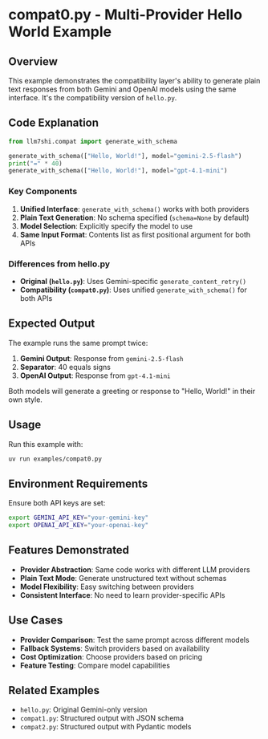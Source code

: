 # compat0.py - Multi-Provider Hello World Example

## Overview

This example demonstrates the compatibility layer's ability to generate plain text responses from both Gemini and OpenAI models using the same interface. It's the compatibility version of `hello.py`.

## Code Explanation

```python
from llm7shi.compat import generate_with_schema

generate_with_schema(["Hello, World!"], model="gemini-2.5-flash")
print("=" * 40)
generate_with_schema(["Hello, World!"], model="gpt-4.1-mini")
```

### Key Components

1. **Unified Interface**: `generate_with_schema()` works with both providers
2. **Plain Text Generation**: No schema specified (`schema=None` by default)
3. **Model Selection**: Explicitly specify the model to use
4. **Same Input Format**: Contents list as first positional argument for both APIs

### Differences from hello.py

- **Original (`hello.py`)**: Uses Gemini-specific `generate_content_retry()`
- **Compatibility (`compat0.py`)**: Uses unified `generate_with_schema()` for both APIs

## Expected Output

The example runs the same prompt twice:

1. **Gemini Output**: Response from `gemini-2.5-flash`
2. **Separator**: 40 equals signs
3. **OpenAI Output**: Response from `gpt-4.1-mini`

Both models will generate a greeting or response to "Hello, World!" in their own style.

## Usage

Run this example with:

```bash
uv run examples/compat0.py
```

## Environment Requirements

Ensure both API keys are set:

```bash
export GEMINI_API_KEY="your-gemini-key"
export OPENAI_API_KEY="your-openai-key"
```

## Features Demonstrated

- **Provider Abstraction**: Same code works with different LLM providers
- **Plain Text Mode**: Generate unstructured text without schemas
- **Model Flexibility**: Easy switching between providers
- **Consistent Interface**: No need to learn provider-specific APIs

## Use Cases

- **Provider Comparison**: Test the same prompt across different models
- **Fallback Systems**: Switch providers based on availability
- **Cost Optimization**: Choose providers based on pricing
- **Feature Testing**: Compare model capabilities

## Related Examples

- `hello.py`: Original Gemini-only version
- `compat1.py`: Structured output with JSON schema
- `compat2.py`: Structured output with Pydantic models